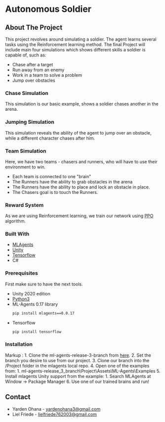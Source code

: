 # Autonomous Soldier

## About The Project

This project revolves around simulating a soldier. The agent learns several tasks using the Reinforcement learning method. 
The final Project will include main four simulations which shows different skills a soldier is capable of, such as:
* Chase after a target
* Run away from an enemy
* Work in a team to solve a problem
* Jump over obstacles

### Chase Simulation
This simulation is our basic example, shows a soldier chases another in the arena.

### Jumping Simulation
This simulation reveals the ability of the agent to jump over an obstacle, while a different character chases after him.

### Team Simulation
Here, we have two teams - chasers and runners, who will have to use their environment to win. 
* Each team is connected to one "brain"
* The Runners have the ability to grab obstacles in the arena
* The Runners have the ability to place and lock an obstacle in place.
* The Chasers goal is to touch the Runners.

### Reward System
As we are using Reinforcement learning, we train our network using [PPO](https://openai.com/blog/openai-baselines-ppo/) algorithm.

### Built With

* [MLAgents](https://github.com/Unity-Technologies/ml-agents)
* [Unity](https://unity3d.com)
* [Tensorflow](https://www.tensorflow.org/)
* C#

### Prerequisites

First make sure to have the next tools.
* Unity 2020 edition
* [Python3](https://www.python.org/downloads/)
* ML-Agents 0.17 library
  ```sh
  pip install mlagents==0.0.17
  ```
* Tensorflow
  ```sh
  pip install tensorflow
  ```
  
### Installation
Markup : 1. Clone the ml-agents-release-3-branch from [here](https://github.com/Unity-Technologies/ml-agents).
         2. Set the branch you desire to use from our project.
         3. Clone our branch into the /Project folder in the mlagents local repo.
         4. Open one of the examples from:
            1. ml-agents-release_3_branch\Project\Assets\ML-Agents\Examples
         5. Install mlagents Unity support from the example:
            1. Search MLAgents at Window -> Package Manager
         6. Use one of our trained brains and run!

<!-- CONTACT -->
## Contact

* Yarden Ohana - yardenohana3@gmail.com
* Liel Friede - lielfriede762003@gmail.com
